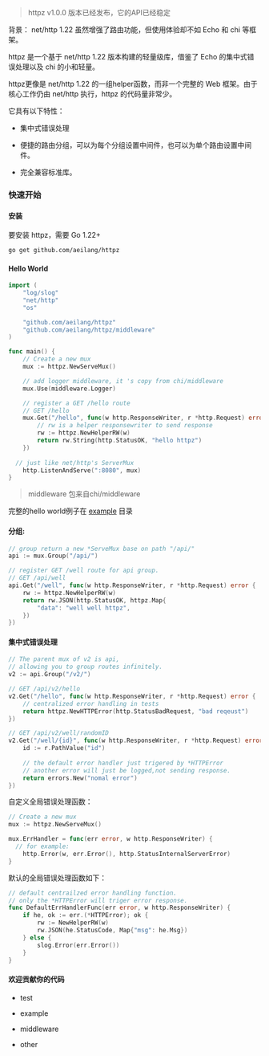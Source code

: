 
> httpz v1.0.0 版本已经发布，它的API已经稳定

背景： net/http 1.22 虽然增强了路由功能，但使用体验却不如 Echo 和 chi 等框架。

httpz 是一个基于 net/http 1.22 版本构建的轻量级库，借鉴了 Echo 的集中式错误处理以及 chi 的小和轻量。

httpz更像是 net/http 1.22 的一组helper函数，而非一个完整的 Web 框架。由于核心工作仍由 net/http 执行，httpz 的代码量非常少。

它具有以下特性：

- 集中式错误处理

- 便捷的路由分组，可以为每个分组设置中间件，也可以为单个路由设置中间件。

- 完全兼容标准库。

### 快速开始

#### 安装

要安装 httpz，需要 Go 1.22+

```sh
go get github.com/aeilang/httpz
```

#### Hello World

```go
import (
	"log/slog"
	"net/http"
	"os"

	"github.com/aeilang/httpz"
	"github.com/aeilang/httpz/middleware"
)

func main() {
	// Create a new mux
	mux := httpz.NewServeMux()

	// add logger middleware, it 's copy from chi/middleware
	mux.Use(middleware.Logger)

	// register a GET /hello route
	// GET /hello
	mux.Get("/hello", func(w http.ResponseWriter, r *http.Request) error {
		// rw is a helper responsewriter to send response
		rw := httpz.NewHelperRW(w)
		return rw.String(http.StatusOK, "hello httpz")
	})
  
  // just like net/http's ServerMux
	http.ListenAndServe(":8080", mux)
}
```

> middleware 包来自chi/middleware

完整的hello world例子在 [example](https://github.com/aeilang/httpz/blob/main//example/hello/main.go) 目录

#### 分组:

```go
// group return a new *ServeMux base on path "/api/"
api := mux.Group("/api/")

// register GET /well route for api group.
// GET /api/well
api.Get("/well", func(w http.ResponseWriter, r *http.Request) error {	
	rw := httpz.NewHelperRW(w)
	return rw.JSON(http.StatusOK, httpz.Map{
		"data": "well well httpz",
	})
})
```

#### 集中式错误处理

```go
// The parent mux of v2 is api,
// allowing you to group routes infinitely.
v2 := api.Group("/v2/")

// GET /api/v2/hello
v2.Get("/hello", func(w http.ResponseWriter, r *http.Request) error {
	// centralized error handling in tests
	return httpz.NewHTTPError(http.StatusBadRequest, "bad reqeust")
})

// GET /api/v2/well/randomID
v2.Get("/well/{id}", func(w http.ResponseWriter, r *http.Request) error {
	id := r.PathValue("id")
	
	// the default error handler just trigered by *HTTPError
	// another error will just be logged,not sending response.
	return errors.New("nomal error")
})
```


自定义全局错误处理函数：

```go
// Create a new mux
mux := httpz.NewServeMux()

mux.ErrHandler = func(err error, w http.ResponseWriter) {
  // for example:
	http.Error(w, err.Error(), http.StatusInternalServerError)
}
```

默认的全局错误处理函数如下：

```go
// default centrailzed error handling function.
// only the *HTTPError will triger error response.
func DefaultErrHandlerFunc(err error, w http.ResponseWriter) {
	if he, ok := err.(*HTTPError); ok {
		rw := NewHelperRW(w)
		rw.JSON(he.StatusCode, Map{"msg": he.Msg})
	} else {
		slog.Error(err.Error())
	}
}
```

#### 欢迎贡献你的代码

- test

- example

- middleware

- other
